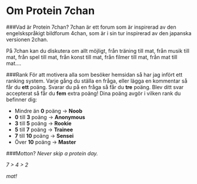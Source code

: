 Om Protein 7chan 
====================================

###Vad är Protein 7chan?
7chan är ett forum som är inspirerad av den engelskspråkigt bildforum 4chan, som är i sin tur inspirerad av den japanska versionen 2chan.

På 7chan kan du diskutera om allt möjligt, från träning till mat, från musik till mat, från spel till mat, från konst till mat, från filmer till mat, från mat till mat....

###Rank
För att motivera alla som besöker hemsidan så har jag infört ett ranking system. Varje gång du ställa en fråga, eller lägga en kommentar så får du **ett** poäng. Svarar du på en fråga så får du **tre** poäng. Blev ditt svar accepterat så får du **fem** extra poäng!
Dina poäng avgör i vilken rank du befinner dig:

* Mindre än **0** poäng -> **Noob**
* **0** till **3** poäng -> **Anonymous**
* **3** till **5** poäng -> **Rookie**
* **5** till **7** poäng -> **Trainee**
* **7** till **10** poäng -> **Sensei**
* Över **10** poäng -> **Master**

###Motton?
*Never skip a protein day.*

*7 > 4 > 2*

*mat!*